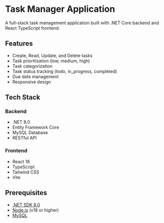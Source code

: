 # Task Manager Application

A full-stack task management application built with .NET Core backend and React TypeScript frontend.

## Features

- Create, Read, Update, and Delete tasks
- Task prioritization (low, medium, high)
- Task categorization
- Task status tracking (todo, in_progress, completed)
- Due date management
- Responsive design

## Tech Stack

### Backend
- .NET 8.0
- Entity Framework Core
- MySQL Database
- RESTful API

### Frontend
- React 18
- TypeScript
- Tailwind CSS
- Vite

## Prerequisites

- [.NET SDK 8.0](https://dotnet.microsoft.com/download)
- [Node.js](https://nodejs.org/) (v18 or higher)
- [MySQL](https://www.mysql.com/downloads/)


